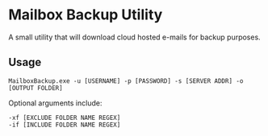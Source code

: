 # Mailbox Backup Utility

A small utility that will download cloud hosted e-mails for backup purposes.


## Usage

```
MailboxBackup.exe -u [USERNAME] -p [PASSWORD] -s [SERVER ADDR] -o [OUTPUT FOLDER]
```

Optional arguments include:

```
-xf [EXCLUDE FOLDER NAME REGEX]
-if [INCLUDE FOLDER NAME REGEX]
```
